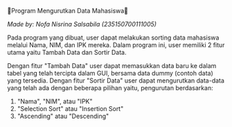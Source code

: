 💾Program Mengurutkan Data Mahasiswa💾

_Made by: Nofa Nisrina Salsabila (235150700111005)_

Pada program yang dibuat, user dapat melakukan sorting data mahasiswa melalui Nama, NIM, dan IPK mereka. Dalam program ini, user memiliki 2 fitur utama yaitu Tambah Data dan Sortir Data.

Dengan fitur "Tambah Data" user dapat memasukkan data baru ke dalam tabel yang telah tercipta dalam GUI, bersama data dummy (contoh data) yang tersedia.
Dengan fitur "Sortir Data" user dapat mengurutkan data-data yang telah ada dengan beberapa pilihan yaitu, pengurutan berdasarkan:

  1) "Nama", "NIM", atau "IPK"
  2) "Selection Sort" atau "Insertion Sort" 
  3) "Ascending" atau "Descending"

